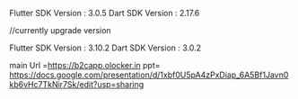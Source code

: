 Flutter SDK Version : 3.0.5
Dart SDK Version : 2.17.6

//currently upgrade version

Flutter SDK Version : 3.10.2
Dart SDK Version : 3.0.2

main Url =https://b2capp.olocker.in
ppt= https://docs.google.com/presentation/d/1xbf0U5pA4zPxDiap_6A5Bf1Javn0kb6vHc7TkNir7Sk/edit?usp=sharing